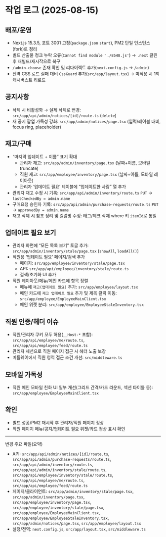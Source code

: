# 작업 로그 (2025-08-15)

## 배포/운영
- Next.js 15.3.5, 포트 3001 고정(`package.json` `start`), PM2 단일 인스턴스(fork)로 정리
- 빌드 산출물 청크 누락 오류(`Cannot find module './8548.js'`) → `.next` 클린 후 재빌드/재시작으로 복구
- `/admin-choose` 존재 확인 및 리다이렉트 추가(`next.config.js` → `/admin`)
- 전역 CSS 로드 실패 대비 `CssGuard` 추가(`src/app/layout.tsx`) → 미적용 시 1회 캐시버스트 리로드

## 공지사항
- 삭제 시 비활성화 → 실제 삭제로 변경: `src/app/api/admin/notices/[id]/route.ts` (`delete`)
- 새 공지 팝업 가독성 강화: `src/app/admin/notices/page.tsx` (입력/레이블 대비, focus ring, placeholder)

## 재고/구매
- “마지막 업데이트 + 이름” 표기 확대
  - 관리자 재고: `src/app/admin/inventory/page.tsx` (날짜+이름, 모바일 truncate)
  - 직원 재고: `src/app/employee/inventory/page.tsx` (날짜+이름, 모바일 레이아웃)
  - 관리자 ‘업데이트 필요’ 테이블에 “업데이트한 사람” 열 추가
- 관리자 재고 수정 시 기록: `src/app/api/admin/inventory/route.ts` `PUT` → `lastCheckedBy = admin.name`
- 구매요청 승인자 기록: `src/app/api/admin/purchase-requests/route.ts` `PUT` → `approvedBy = admin.name`
- 재고 삭제 시 참조 정리 및 컬럼명 수정: 태그/체크 삭제 where 키 `itemId`로 통일

## 업데이트 필요 보기
- 관리자 화면에 “모든 목록 보기” 토글 추가: `src/app/admin/inventory/stale/page.tsx` (`showAll`, `loadAll()`)
- 직원용 ‘업데이트 필요’ 페이지/검색 추가
  - 페이지: `src/app/employee/inventory/stale/page.tsx`
  - API: `src/app/api/employee/inventory/stale/route.ts`
  - 검색/초기화 UI 추가
- 직원 레이아웃/메뉴/메인 카드에 항목 정렬
  - 메뉴에 `재고(업데이트 필요)` 추가: `src/app/employee/layout.tsx`
  - 메인 카드에 `재고 업데이트 필요` 추가 및 제목 클릭 이동: `src/app/employee/EmployeeMainClient.tsx`
  - 메인 위젯 분리: `src/app/employee/EmployeeStaleInventory.tsx`

## 직원 인증/헤더 이슈
- 직원/관리자 쿠키 모두 허용(`__Host-*` 포함): `src/app/api/employee/me/route.ts`, `src/app/api/employee/feed/route.ts`
- 관리자 세션으로 직원 페이지 접근 시 헤더 노출 보장
- 미들웨어에서 직원 영역 접근 조건 개선: `src/middleware.ts`

## 모바일 가독성
- 직원 메인 모바일 친화 UI 일부 개선(그리드 간격/카드 라운드, 섹션 타이틀 등): `src/app/employee/EmployeeMainClient.tsx`

## 확인
- 빌드 성공/PM2 재시작 후 관리자/직원 페이지 정상
- 직원 페이지 메뉴/공지/업데이트 필요 위젯/카드 정상 표시 확인

---
변경 주요 파일(요약)
- API: `src/app/api/admin/notices/[id]/route.ts`, `src/app/api/admin/purchase-requests/route.ts`, `src/app/api/admin/inventory/route.ts`, `src/app/api/admin/inventory/stale/route.ts`, `src/app/api/employee/inventory/stale/route.ts`, `src/app/api/employee/me/route.ts`, `src/app/api/employee/feed/route.ts`
- 페이지/클라이언트: `src/app/admin/inventory/stale/page.tsx`, `src/app/admin/inventory/page.tsx`, `src/app/employee/inventory/page.tsx`, `src/app/employee/inventory/stale/page.tsx`, `src/app/employee/EmployeeMainClient.tsx`, `src/app/employee/EmployeeStaleInventory.tsx`, `src/app/admin/notices/page.tsx`, `src/app/employee/layout.tsx`
- 설정/전역: `next.config.js`, `src/app/layout.tsx`, `src/middleware.ts`
